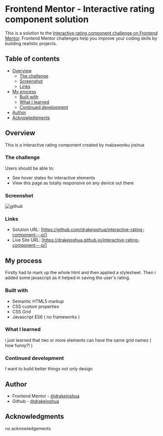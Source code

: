 # Frontend Mentor - Interactive rating component solution

This is a solution to the [Interactive rating component challenge on Frontend Mentor](https://www.frontendmentor.io/challenges/interactive-rating-component-koxpeBUmI). Frontend Mentor challenges help you improve your coding skills by building realistic projects. 

## Table of contents

- [Overview](#overview)
  - [The challenge](#the-challenge)
  - [Screenshot](#screenshot)
  - [Links](#links)
- [My process](#my-process)
  - [Built with](#built-with)
  - [What I learned](#what-i-learned)
  - [Continued development](#continued-development)
- [Author](#author)
- [Acknowledgments](#acknowledgments)

## Overview
This is a interactive rating component created by mabawonku joshua 

### The challenge

Users should be able to:

- See hover states for interactive elements
- View this page as totally responsive on any device out there

### Screenshot

![github](https://drakejoshua.github.io/interactive-rating-component---p/solution-screenshot.jpg)

### Links

- Solution URL: [https://github.com/drakejoshua/interactive-rating-component---p/]
- Live Site URL: [https://drakejoshua.github.io/interactive-rating-component---p/]

## My process
Firstly had to mark up the whole html and then applied a stylesheet. Then i added some javascript as it helped in saving the user's rating.


### Built with

- Semantic HTML5 markup
- CSS custom properties
- CSS Grid
- Javascript ES6 ( no frameworks )

### What I learned

i just learned that two or more elements can have the same grid names ( how funny?! )

### Continued development

I want to build better things not only design

## Author

- Frontend Mentor - [@drakejoshua](https://www.frontendmentor.io/profile/drakejoshua)
- Github - [@drakejoshua](https://github.com/drakejoshua)

## Acknowledgments

no acknowledgements
